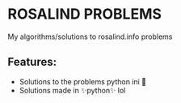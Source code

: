 # ROSALIND PROBLEMS
My algorithms/solutions to rosalind.info problems
## Features:
- Solutions to the problems python ini 🐍
- Solutions made in ✨python✨ lol

